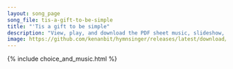```yaml
---
layout: song_page
song_file: tis-a-gift-to-be-simple
title: "'Tis a gift to be simple"
description: "View, play, and download the PDF sheet music, slideshow, and audio. Lyrics: 'Tis a gift to be simple, 'tis a gift to be free, 'tis a gift to come down where we ought to be. And when we find ourselves in the place just right 't... english secular 4part"
image: https://github.com/kenanbit/hymnsinger/releases/latest/download/tis-a-gift-to-be-simple-trad.png
---
```


{% include choice_and_music.html %}